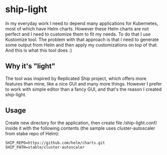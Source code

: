 # ship-light

In my everyday work I need to depend many applications for Kubernetes, most of which have Helm charts.
However these Helm charts are not perfect and I need to customize them to fit my needs. To do that I use Kustomize tool.
The problem with that approach is that I need to generate some output from Helm and then apply my customizations on top of that.
And this is what this tool does :)

## Why it's "light"

The tool was inspired by Replicated Ship project, which offers more features than mine, like a nice GUI and many more things.
However I prefer to work with simple editor than a fancy GUI, and that's the reason I created ship-light.

## Usage

Create new directory for the application, then create file /ship-light.conf/ inside it with the following contents (the sample uses cluster-autoscaler from stabe repo of Helm):

```
SHIP_REPO=https://github.com/helm/charts.git
SHIP_PATH=stable/cluster-autoscaler
```
